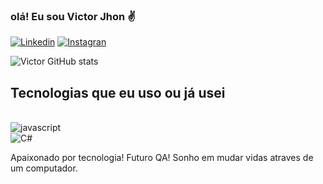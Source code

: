 ### olá! Eu sou Victor Jhon ✌️

[![Linkedin](https://img.shields.io/badge/LinkedIn-0077B5?style=for-the-badge&logo=linkedin&logoColor=white)](https://www.linkedin.com/in/victor-jhon-1ab955244/?originalSubdomain=br)
[![Instagran](https://img.shields.io/badge/Instagram-E4405F?style=for-the-badge&logo=instagram&logoColor=white)](https://www.instagram.com/victorjhon_/)

![Victor GitHub stats](https://github-readme-stats.vercel.app/api?username=Victor-Jhon&show_icons=true&theme=radical) 

## Tecnologias que eu uso ou já usei 

<div style="diplay: inline_block"><br/>
<img align="center" alt="javascript" src="https://img.shields.io/badge/JavaScript-F7DF1E?style=for-the-badge&logo=javascript&logoColor=black" />
</div>
<img align="center" alt="C#" src="https://img.shields.io/badge/C%23-239120?style=for-the-badge&logo=c-sharp&logoColor=white" />
</div><br/>

Apaixonado por tecnologia! 
Futuro QA! 
Sonho em mudar vidas atraves de um computador.
